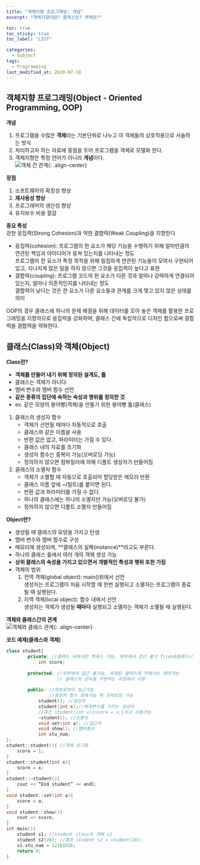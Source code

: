 ```yaml
---
title: "객체지향 프로그래밍: 개념"
excerpt: "객체지향이란? 클래스란? 객체란?"

toc: true
toc_sticky: true
toc_label: "LIST"

categories:
  - Subject
tags:
  - Programming
last_modified_at: 2020-07-18
---
```

## 객체지향 프로그래밍(Object - Oriented Programming, OOP)  
**개념**  
1. 프로그램을 수많은 **객체**라는 기본단위로 나누고 이 객체들의 상호작용으로 서술하는 방식  
2. 처리하고자 하는 자료에 중점을 두어 프로그램을 객체로 모델화 한다.  
3. 객체지향은 특정 언어가 아니라 **개념**이다.  
![객체 간 관계](https://yuksangeun.github.io/assets/images/subject/oop2.PNG){: .align-center}  


**장점**  
1. 소프트웨어의 확장성 향상  
2. **재사용성 향상**  
3. 프로그래머의 생산성 향상  
4. 유지보수 비용 절감  


**중요 특성**    
강한 응집력(Strong Cohesion)과 약한 결합력(Weak Coupling)을 지향한다.  
* 응집력(cohesion): 프로그램의 한 요소가 해당 기능을 수행하기 위해 얼마만큼의 연관된 책임과 아이디어가 뭉쳐 있는지를 나타내는 정도  
	프로그램의 한 요소가 특정 목적을 위해 밀접하게 연관된 기능들이 모여서 구현되어 있고, 지나치게 많은 일을 하지 않으면 그것을 응집력이 높다고 표현  
* 결합력(coupling): 프로그램 코드의 한 요소가 다른 것과 얼마나 강력하게 연결되어 있는지, 얼마나 의존적인지를 나타내는 정도  
	결합력이 낮다는 것은 한 요소가 다른 요소들과 관계를 크게 맺고 있지 않은 상태를 의미  


OOP의 경우 클래스에 하나의 문제 해결을 위해 데이터를 모아 놓은 객체를 활용한 프로그래밍을 지향하므로 응집력을 강화하며, 클래스 간에 독립적으로 디자인 함으로써 결합력을 결합력을 약화한다.  


## 클래스(Class)와 객체(Object)  
**Class란?**  
* **객체를 만들어 내기 위해 정의된 설계도, 틀**  
* 클래스는 객체가 아니다.  
* 멤버 변수와 멤버 함수 선언
* **같은 종류의 집단에 속하는 속성과 행위를 정의한 것**  
* ex. 같은 모양의 붕어빵(객체)을 만들기 위한 붕어빵 틀(클래스)  


1. 클래스의 생성자 함수  
	* 객체가 선언될 때마다 자동적으로 호출  
	* 클래스와 같은 이름을 사용  
	* 반환 값은 없고, 파라미터는 가질 수 있다.  
	* 클래스 내의 자료를 초기화  
	* 생성자 함수는 중복이 가능(오버로딩 가능)  
	* 정의하지 않으면 컴파일러에 의해 디폴트 생성자가 만들어짐  
2. 클래스의 소멸자 함수  
	* 객체가 소멸할 때 자동으로 호출되어 할당받은 메모리 반환  
	* 클래스 이름 앞에 ~(틸트)를 붙이면 된다.  
	* 반환 값과 파라미터를 가질 수 없다.  
	* 하나의 클래스에는 하나의 소멸자만 가능(오버로딩 불가)  
	* 정의하지 않으면 디폴트 소멸자 만들어짐  


**Object란?**  
* 생성될 때 클래스의 모양을 가지고 탄생  
* 멤버 변수와 멤버 함수로 구성  
* 메모리에 생성되며, **클래스의 실체(instance)**라고도 부른다.  
* 하나의 클래스 틀에서 여러 개의 객체 생성 가능  
* **상위 클래스의 속성을 가지고 있으면서 개별적인 특성과 행위 또한 가짐**  
* 객체의 범위  
	1. 전역 객체(global object): main()위에서 선언  
		생성자는 프로그램이 처음 시작할 때 한번 실행되고 소멸자는 프로그램이 종료될 때 실행된다.    
	2. 지역 객체(local object): 함수 내에서 선언  
		생성자는 객체가 생성될 **때마다** 실행되고 소멸자는 객체가 소멸될 때 실행된다.  


**객체와 클래스간의 관계**  
![객체와 클래스 관계](https://yuksangeun.github.io/assets/images/subject/oop1.PNG){: .align-center}  



**코드 예제(클래스와 객체)**  
``` c++  
class student{
        private: //클래스 내에서만 엑세스 가능, 외부에서 접근 불가 friend클래스나 friend 함수에 의해서만 제어가능
            int score;
 
        protected: //외부에서 접근 불가능, 파생된 클래스에 의해서는 제어가능
                   // 클래스의 상속을 구현하는 과정에서 사용
 
        public: //외부로부터 접근가능
                //생성자 함수 중복가능 즉 오버로딩 가능
            student(); //생성자
            student(int x);//매개변수를 가지는 생성자
            //혹은 student(int x){score = x;}라고 사용가능
            ~student(); //소멸자
            void set(int a); //접근자
            void show(); //멤버함수
            int stu_num;
};
student::student(){ //객체 초기화
    score = 1;
}
student::student(int x){
    score = x;
}
student::~student(){
    cout << “End student” << endl;
}
void student::set(int a){
    score = a;
}
void student::show(){
    cout << score;
}
int main(){
    student s1; //student class의 객체 s1
    student s2(20); //혹은 student s2 = student(20);
    s1.stu_num = 12161616;
    return 0;
}
```  

